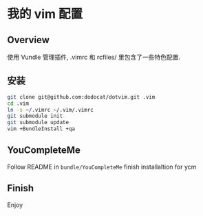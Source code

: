 # 我的 vim 配置

## Overview
使用 Vundle 管理插件, .vimrc 和 rcfiles/ 里包含了一些特色配置.

## 安装

``` bash
git clone git@github.com:dodocat/dotvim.git .vim
cd .vim
ln -s ~/.vimrc ~/.vim/.vimrc
git submodule init
git submodule update
vim +BundleInstall +qa
```
## YouCompleteMe
Follow README in `bundle/YouCompleteMe` finish installaltion for ycm

## Finish

Enjoy
